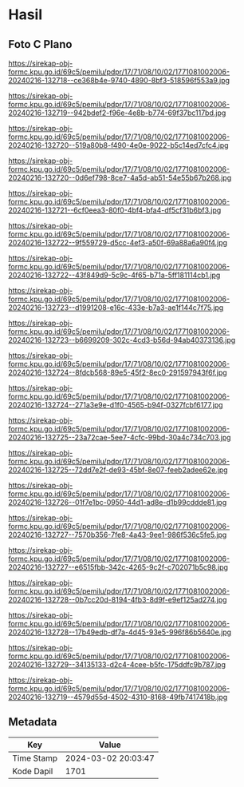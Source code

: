 # Hasil

## Foto C Plano

https://sirekap-obj-formc.kpu.go.id/69c5/pemilu/pdpr/17/71/08/10/02/1771081002006-20240216-132718--ce368b4e-9740-4890-8bf3-518596f553a9.jpg

https://sirekap-obj-formc.kpu.go.id/69c5/pemilu/pdpr/17/71/08/10/02/1771081002006-20240216-132719--942bdef2-f96e-4e8b-b774-69f37bc117bd.jpg

https://sirekap-obj-formc.kpu.go.id/69c5/pemilu/pdpr/17/71/08/10/02/1771081002006-20240216-132720--519a80b8-f490-4e0e-9022-b5c14ed7cfc4.jpg

https://sirekap-obj-formc.kpu.go.id/69c5/pemilu/pdpr/17/71/08/10/02/1771081002006-20240216-132720--0d6ef798-8ce7-4a5d-ab51-54e55b67b268.jpg

https://sirekap-obj-formc.kpu.go.id/69c5/pemilu/pdpr/17/71/08/10/02/1771081002006-20240216-132721--6cf0eea3-80f0-4bf4-bfa4-df5cf31b6bf3.jpg

https://sirekap-obj-formc.kpu.go.id/69c5/pemilu/pdpr/17/71/08/10/02/1771081002006-20240216-132722--9f559729-d5cc-4ef3-a50f-69a88a6a90f4.jpg

https://sirekap-obj-formc.kpu.go.id/69c5/pemilu/pdpr/17/71/08/10/02/1771081002006-20240216-132722--43f849d9-5c9c-4f65-b71a-5ff181114cb1.jpg

https://sirekap-obj-formc.kpu.go.id/69c5/pemilu/pdpr/17/71/08/10/02/1771081002006-20240216-132723--d1991208-e16c-433e-b7a3-ae1f144c7f75.jpg

https://sirekap-obj-formc.kpu.go.id/69c5/pemilu/pdpr/17/71/08/10/02/1771081002006-20240216-132723--b6699209-302c-4cd3-b56d-94ab40373136.jpg

https://sirekap-obj-formc.kpu.go.id/69c5/pemilu/pdpr/17/71/08/10/02/1771081002006-20240216-132724--8fdcb568-89e5-45f2-8ec0-291597943f6f.jpg

https://sirekap-obj-formc.kpu.go.id/69c5/pemilu/pdpr/17/71/08/10/02/1771081002006-20240216-132724--271a3e9e-d1f0-4565-b94f-0327fcbf6177.jpg

https://sirekap-obj-formc.kpu.go.id/69c5/pemilu/pdpr/17/71/08/10/02/1771081002006-20240216-132725--23a72cae-5ee7-4cfc-99bd-30a4c734c703.jpg

https://sirekap-obj-formc.kpu.go.id/69c5/pemilu/pdpr/17/71/08/10/02/1771081002006-20240216-132725--72dd7e2f-de93-45bf-8e07-feeb2adee62e.jpg

https://sirekap-obj-formc.kpu.go.id/69c5/pemilu/pdpr/17/71/08/10/02/1771081002006-20240216-132726--01f7e1bc-0950-44d1-ad8e-d1b99cddde81.jpg

https://sirekap-obj-formc.kpu.go.id/69c5/pemilu/pdpr/17/71/08/10/02/1771081002006-20240216-132727--7570b356-7fe8-4a43-9ee1-986f536c5fe5.jpg

https://sirekap-obj-formc.kpu.go.id/69c5/pemilu/pdpr/17/71/08/10/02/1771081002006-20240216-132727--e6515fbb-342c-4265-9c2f-c702071b5c98.jpg

https://sirekap-obj-formc.kpu.go.id/69c5/pemilu/pdpr/17/71/08/10/02/1771081002006-20240216-132728--0b7cc20d-8194-4fb3-8d9f-e9ef125ad274.jpg

https://sirekap-obj-formc.kpu.go.id/69c5/pemilu/pdpr/17/71/08/10/02/1771081002006-20240216-132728--17b49edb-df7a-4d45-93e5-996f86b5640e.jpg

https://sirekap-obj-formc.kpu.go.id/69c5/pemilu/pdpr/17/71/08/10/02/1771081002006-20240216-132729--34135133-d2c4-4cee-b5fc-175ddfc9b787.jpg

https://sirekap-obj-formc.kpu.go.id/69c5/pemilu/pdpr/17/71/08/10/02/1771081002006-20240216-132719--4579d55d-4502-4310-8168-49fb7417418b.jpg


## Metadata

| Key        | Value               |
| ---------- | ------------------- |
| Time Stamp | 2024-03-02 20:03:47 |
| Kode Dapil | 1701                |



